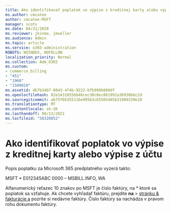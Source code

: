 ```yaml
---
title: Ako identifikovať poplatok vo výpise z kreditnej karty alebo výpise z účtu
ms.author: cmcatee
author: cmcatee-MSFT
manager: scotv
ms.date: 04/21/2020
ms.reviewer: jkinma, jmueller
ms.audience: Admin
ms.topic: article
ms.service: o365-administration
ROBOTS: NOINDEX, NOFOLLOW
localization_priority: Normal
ms.collection: Adm_O365
ms.custom:
- commerce_billing
- "451"
- "1960"
- "1500019"
ms.assetid: db7b34b7-0843-4f4b-9222-bfb998b860df
ms.openlocfilehash: 82e14310556b46cec30c8ec861992a36930b6c2d
ms.sourcegitcommit: ab75f66355116e995b3cb5505465b31989339e28
ms.translationtype: MT
ms.contentlocale: sk-SK
ms.lasthandoff: 08/13/2021
ms.locfileid: "58320852"
---
```

# <a name="how-to-identify-a-charge-on-your-credit-card-or-bank-statement"></a>Ako identifikovať poplatok vo výpise z kreditnej karty alebo výpise z účtu

Popis poplatku za Microsoft 365 predplatného vyzerá takto:
  
MSFT \* E012345ABC 0000 – MSBILL.INFO, WA
  
Alfanumerický reťazec 10 znakov po MSFT je číslo faktúry, na \* ktoré sa poplatok sa vzťahuje. Ak chcete vyhľadať faktúru, prejdite **na** \> [stránku & fakturácie a](https://go.microsoft.com/fwlink/p/?linkid=848039) pozrite si nedávne faktúry. Číslo faktúry sa nachádza v pravom rohu dokumentu faktúry.